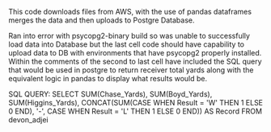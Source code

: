 This code downloads files from AWS, with the use of pandas dataframes merges the data and then uploads to Postgre Database. 

Ran into error with psycopg2-binary build so was unable to successfully load data into Database but the last cell
code should have capability to upload data to DB with environments that have psycopg2 properly installed. Within the comments 
of the second to last cell have included the SQL query that would be used in postgre to return receiver total yards along with the 
equivalent logic in pandas to display what results would be.

SQL QUERY:
 SELECT 
  SUM(Chase_Yards), 
  SUM(Boyd_Yards),
   SUM(Higgins_Yards), 
   CONCAT(SUM(CASE WHEN Result = 'W' THEN 1 ELSE 0 END),
    '-',
    CASE WHEN Result = 'L' THEN 1 ELSE 0 END)) AS Record
 FROM devon_adjei

 
